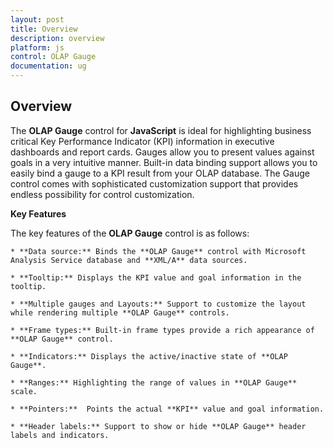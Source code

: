 ```yaml
---
layout: post
title: Overview
description: overview
platform: js
control: OLAP Gauge
documentation: ug
---
```


## Overview

The **OLAP Gauge** control for **JavaScript** is ideal for highlighting business critical Key Performance Indicator (KPI) information in executive dashboards and report cards. Gauges allow you to present values against goals in a very intuitive manner. Built-in data binding support allows you to easily bind a gauge to a KPI result from your OLAP database. The Gauge control comes with sophisticated customization support that provides endless possibility for control customization.

**Key Features**

The key features of the **OLAP Gauge** control is as follows:

	* **Data source:** Binds the **OLAP Gauge** control with Microsoft Analysis Service database and **XML/A** data sources.

	* **Tooltip:** Displays the KPI value and goal information in the tooltip.

	* **Multiple gauges and Layouts:** Support to customize the layout while rendering multiple **OLAP Gauge** controls.

	* **Frame types:** Built-in frame types provide a rich appearance of **OLAP Gauge** control.

	* **Indicators:** Displays the active/inactive state of **OLAP Gauge**.

	* **Ranges:** Highlighting the range of values in **OLAP Gauge** scale.

	* **Pointers:**  Points the actual **KPI** value and goal information.

	* **Header labels:** Support to show or hide **OLAP Gauge** header labels and indicators.

